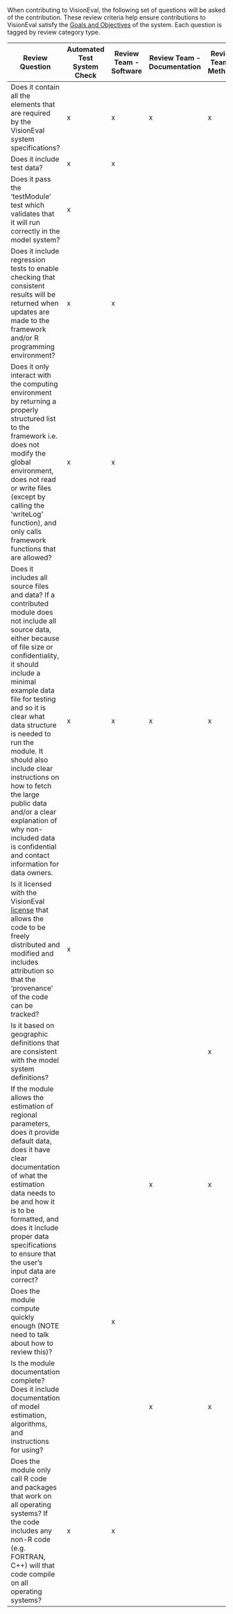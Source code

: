 When contributing to VisionEval, the following set of questions will be asked of the contribution.  These review criteria help ensure contributions to VisionEval satisfy the [Goals and Objectives](https://github.com/gregorbj/VisionEval/wiki/Goals-and-Objectives-of-VisionEval-Model-System) of the system.  Each question is tagged by review category type.

| Review Question                                                                                                                                                                                                                                                                                                                                                                                                                                                                      | Automated Test System Check | Review Team - Software | Review Team - Documentation | Review Team - Methods |
|--------------------------------------------------------------------------------------------------------------------------------------------------------------------------------------------------------------------------------------------------------------------------------------------------------------------------------------------------------------------------------------------------------------------------------------------------------------------------------------|-----------------------|----------------------|---------------------------|---------------------|
| Does it contain all the elements that are required by the VisionEval system specifications?                                                                                                                                                                                                                                                                                                                                                                                        |             x          |            x          |                x           |         x            |
| Does it include test data?                                                                                                                                                                                                                                                                                                                                                                                                                                                         |             x          |            x          |                           |                     |
| Does it pass the ‘testModule’ test which validates that it will run correctly in the model system?                                                                                                                                                                                                                                                                                                                                                                                 |             x          |                      |                           |                     |
| Does it include regression tests to enable checking that consistent results will be returned when updates are made to the framework and/or R programming environment?                                                                                                                                                                                                                                                                                                              |             x          |          x            |                           |                     |
| Does it only interact with the computing environment by returning a properly structured list to the framework i.e. does not modify the global environment, does not read or write files (except by calling the ‘writeLog’ function), and only calls framework functions that are allowed?                                                                                                                                                                                          |             x          |          x            |                           |                     |
| Does it includes all source files and data?  If a contributed module does not include all source data, either because of file size or confidentiality, it should include a minimal example data file for testing and so it is clear what data structure is needed to run the module.  It should also include clear instructions on how to fetch the large public data and/or a clear explanation of why non-included data is confidential and contact information for data owners. |     x                  |             x         |            x               |           x          |
| Is it licensed with the VisionEval [license](https//github.com/gregorbj/VisionEval/blob/master/LICENSE) that allows the code to be freely distributed and modified and includes attribution so that the ‘provenance’ of the code can be tracked?                                                                                                                                                                                                                                   |            x           |                      |                           |                     |
| Is it based on geographic definitions that are consistent with the model system definitions?                                                                                                                                                                                                                                                                                                                                                                                       |                       |                      |                           |           x          |
| If the module allows the estimation of regional parameters, does it provide default data, does it have clear documentation of what the estimation data needs to be and how it is to be formatted, and does it include proper data specifications to ensure that the user’s input data are correct?                                                                                                                                                                                 |                       |                      |               x            |           x          |
| Does the module compute quickly enough (NOTE need to talk about how to review this)?                                                                                                                                                                                                                                                                                                                                                                                               |                       |         x             |                           |                     |
| Is the module documentation complete? Does it include documentation of model estimation, algorithms, and instructions for using?                                                                                                                                                                                                                                                                                                                                                   |                       |                      |             x              |          x           |
| Does the module only call R code and packages that work on all operating systems? If the code includes any non-R code (e.g. FORTRAN, C++) will that code compile on all operating systems?                                                                                                                                                                                                                                                                                         |           x            |           x           |                           |                     |